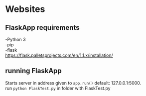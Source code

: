 # Websites

## FlaskApp requirements
-Python 3<br>
-pip<br>
-flask<br>
https://flask.palletsprojects.com/en/1.1.x/installation/
## running FlaskApp
Starts server in address given to <code>app.run()</code> default: 127.0.0.1:5000.<br>
run <code>python FlaskTest.py</code> in folder with FlaskTest.py
